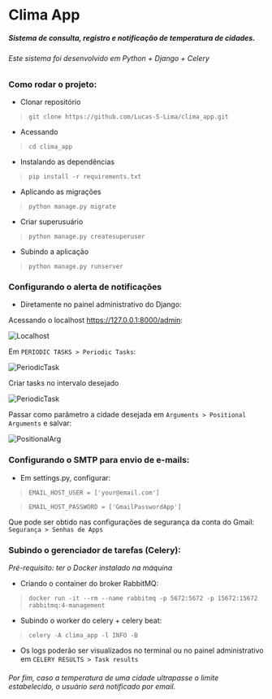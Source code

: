 # Clima App 
##### Sistema de consulta, registro e notificação de temperatura de cidades.

###### Este sistema foi desenvolvido em Python + Django + Celery

### Como rodar o projeto: 

* Clonar repositório

> `git clone https://github.com/Lucas-S-Lima/clima_app.git`

* Acessando

> `cd clima_app`

* Instalando as dependências

> `pip install -r requirements.txt`

* Aplicando as migrações

> `python manage.py migrate`

* Criar superusuário
>`python manage.py createsuperuser`

* Subindo a aplicação

> `python manage.py runserver`

### Configurando o alerta de notificações

* Diretamente no painel administrativo do Django:

Acessando o localhost https://127.0.0.1:8000/admin:

![Localhost](./media/Captura%20de%20tela%20de%202025-06-15%2015-30-49.png)

Em `PERIODIC TASKS > Periodic Tasks`:

![PeriodicTask](./media/Captura%20de%20tela%20de%202025-06-15%2015-33-12.png)

Criar tasks no intervalo desejado

![PeriodicTask](./media/Captura%20de%20tela%20de%202025-06-15%2015-40-30.png)

Passar como parâmetro a cidade desejada em `Arguments > Positional Arguments` e salvar:

![PositionalArg](./media/Captura%20de%20tela%20de%202025-06-15%2016-05-47.png)


### Configurando o SMTP para envio de e-mails:

* Em settings.py, configurar:

>`EMAIL_HOST_USER = ['your@email.com']`

>`EMAIL_HOST_PASSWORD = ['GmailPasswordApp']`

Que pode ser obtido nas configurações de segurança da conta do Gmail: `Segurança > Senhas de Apps`


### Subindo o gerenciador de tarefas (Celery):

*Pré-requisito: ter o Docker instalado na máquina*


* Criando o container do broker RabbitMQ:

> `docker run -it --rm --name rabbitmq -p 5672:5672 -p 15672:15672 rabbitmq:4-management`

* Subindo o worker do celery + celery beat:

> `celery -A clima_app -l INFO -B`

* Os logs poderão ser visualizados no terminal ou no painel administrativo em `CELERY RESULTS > Task results`

###### Por fim, caso a temperatura de uma cidade ultrapasse o limite estabelecido, o usuário será notificado por email.


